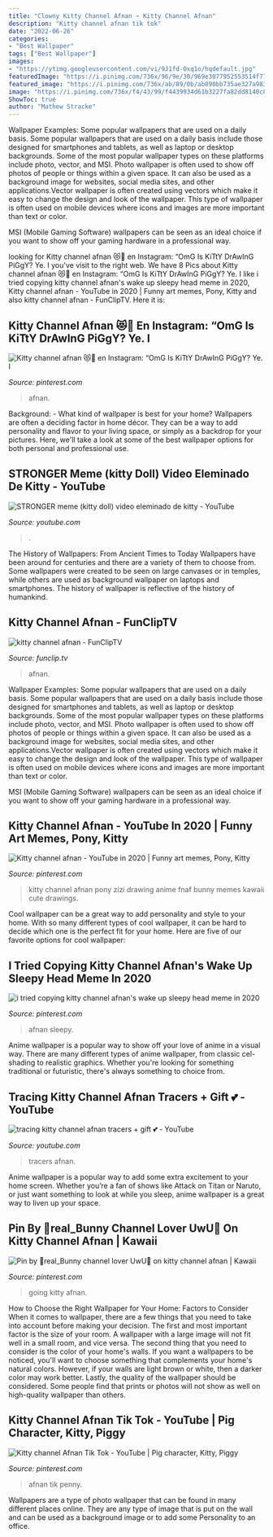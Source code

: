 ```yaml
---
title: "Clowny Kitty Channel Afnan ~ Kitty Channel Afnan"
description: "Kitty channel afnan tik tok"
date: "2022-06-26"
categories:
- "Best Wallpaper"
tags: ["Best Wallpaper"]
images:
- "https://ytimg.googleusercontent.com/vi/9J1fd-Oxq1o/hqdefault.jpg"
featuredImage: "https://i.pinimg.com/736x/96/9e/30/969e3077952553514f7742c2fe7a6008.jpg"
featured_image: "https://i.pinimg.com/736x/ab/89/0b/ab890bb735ae327a9834670a82fcf9d4.jpg"
image: "https://i.pinimg.com/736x/f4/43/99/f4439934d61b3227fa82dd8140c87421.jpg"
ShowToc: true
author: "Mathew Stracke"
---
```



Wallpaper Examples: Some popular wallpapers that are used on a daily basis.
Some popular wallpapers that are used on a daily basis include those designed for smartphones and tablets, as well as laptop or desktop backgrounds. Some of the most popular wallpaper types on these platforms include photo, vector, and MSI. 
Photo wallpaper is often used to show off photos of people or things within a given space. It can also be used as a background image for websites, social media sites, and other applications.Vector wallpaper is often created using vectors which make it easy to change the design and look of the wallpaper. This type of wallpaper is often used on mobile devices where icons and images are more important than text or color. 

MSI (Mobile Gaming Software) wallpapers can be seen as an ideal choice if you want to show off your gaming hardware in a professional way.

	

		
looking for Kitty channel afnan 😻🍰 en Instagram: “OmG Is KiTtY DrAwInG PiGgY? Ye. I you've visit to the right web. We have 8 Pics about Kitty channel afnan 😻🍰 en Instagram: “OmG Is KiTtY DrAwInG PiGgY? Ye. I like i tried copying kitty channel afnan&#039;s wake up sleepy head meme in 2020, Kitty channel afnan - YouTube in 2020 | Funny art memes, Pony, Kitty and also kitty channel afnan - FunClipTV. Here it is:
		
    
## Kitty Channel Afnan 😻🍰 En Instagram: “OmG Is KiTtY DrAwInG PiGgY? Ye. I

<img loading=lazy src="https://i.pinimg.com/736x/ab/89/0b/ab890bb735ae327a9834670a82fcf9d4.jpg" onerror="this.onerror=null;this.src='https://tse3.mm.bing.net/th?id=OIP.YuJbi6RTGkJ_Aewflu5J2wHaHa&amp;pid=15.1';" alt="Kitty channel afnan 😻🍰 en Instagram: “OmG Is KiTtY DrAwInG PiGgY? Ye. I">

_Source: pinterest.com_

>afnan. 

	

Background: - What kind of wallpaper is best for your home?
Wallpapers are often a deciding factor in home décor. They can be a way to add personality and flavor to your living space, or simply as a backdrop for your pictures. Here, we'll take a look at some of the best wallpaper options for both personal and professional use.

    
## STRONGER Meme (kitty Doll) Video Eleminado De Kitty - YouTube

<img loading=lazy src="https://i.ytimg.com/vi/SWLRQrY4Qhg/maxresdefault.jpg" onerror="this.onerror=null;this.src='https://tse1.mm.bing.net/th?id=OIP.-8XZvcS36AbEb6iJ0JSXiQHaEK&amp;pid=15.1';" alt="STRONGER meme (kitty doll) video eleminado de kitty - YouTube">

_Source: youtube.com_

>. 

	

The History of Wallpapers: From Ancient Times to Today
Wallpapers have been around for centuries and there are a variety of them to choose from. Some wallpapers were created to be seen on large canvases or in temples, while others are used as background wallpaper on laptops and smartphones. The history of wallpaper is reflective of the history of humankind.

    
## Kitty Channel Afnan - FunClipTV

<img loading=lazy src="https://ytimg.googleusercontent.com/vi/9J1fd-Oxq1o/hqdefault.jpg" onerror="this.onerror=null;this.src='https://tse1.mm.bing.net/th?id=OIP.Zdg6naJLmBtjmx-x6RnfUQHaFj&amp;pid=15.1';" alt="kitty channel afnan - FunClipTV">

_Source: funclip.tv_

>afnan. 

	

Wallpaper Examples: Some popular wallpapers that are used on a daily basis.
Some popular wallpapers that are used on a daily basis include those designed for smartphones and tablets, as well as laptop or desktop backgrounds. Some of the most popular wallpaper types on these platforms include photo, vector, and MSI. 
Photo wallpaper is often used to show off photos of people or things within a given space. It can also be used as a background image for websites, social media sites, and other applications.Vector wallpaper is often created using vectors which make it easy to change the design and look of the wallpaper. This type of wallpaper is often used on mobile devices where icons and images are more important than text or color. 

MSI (Mobile Gaming Software) wallpapers can be seen as an ideal choice if you want to show off your gaming hardware in a professional way.

    
## Kitty Channel Afnan - YouTube In 2020 | Funny Art Memes, Pony, Kitty

<img loading=lazy src="https://i.pinimg.com/736x/5e/b5/e9/5eb5e94163b01655ab96255c1064ba31.jpg" onerror="this.onerror=null;this.src='https://tse3.mm.bing.net/th?id=OIP.UKlQHZYKgyD7PLM4X6HlrAHaEK&amp;pid=15.1';" alt="Kitty channel afnan - YouTube in 2020 | Funny art memes, Pony, Kitty">

_Source: pinterest.com_

>kitty channel afnan pony zizi drawing anime fnaf bunny memes kawaii cute drawings. 

	

Cool wallpaper can be a great way to add personality and style to your home. With so many different types of cool wallpaper, it can be hard to decide which one is the perfect fit for your home. Here are five of our favorite options for cool wallpaper: 

    
## I Tried Copying Kitty Channel Afnan&#039;s Wake Up Sleepy Head Meme In 2020

<img loading=lazy src="https://i.pinimg.com/736x/f4/43/99/f4439934d61b3227fa82dd8140c87421.jpg" onerror="this.onerror=null;this.src='https://tse4.mm.bing.net/th?id=OIP.WWTqGkh1mnq7Wqmn7N2vwQHaEF&amp;pid=15.1';" alt="i tried copying kitty channel afnan&#039;s wake up sleepy head meme in 2020">

_Source: pinterest.com_

>afnan sleepy. 

	

Anime wallpaper is a popular way to show off your love of anime in a visual way. There are many different types of anime wallpaper, from classic cel-shading to realistic graphics. Whether you're looking for something traditional or futuristic, there's always something to choice from.

    
## Tracing Kitty Channel Afnan Tracers + Gift 💕 - YouTube

<img loading=lazy src="https://i.ytimg.com/vi/q7Doi6izE6M/maxresdefault.jpg" onerror="this.onerror=null;this.src='https://tse4.mm.bing.net/th?id=OIP.3QDLu-pvYXRfF1vM5vuAdgHaEK&amp;pid=15.1';" alt="tracing kitty channel afnan tracers + gift 💕 - YouTube">

_Source: youtube.com_

>tracers afnan. 

	

Anime wallpaper is a popular way to add some extra excitement to your home screen. Whether you’re a fan of shows like Attack on Titan or Naruto, or just want something to look at while you sleep, anime wallpaper is a great way to liven up your space.

    
## Pin By 💛real_Bunny Channel Lover UwU💛 On Kitty Channel Afnan | Kawaii

<img loading=lazy src="https://i.pinimg.com/736x/96/9e/30/969e3077952553514f7742c2fe7a6008.jpg" onerror="this.onerror=null;this.src='https://tse2.mm.bing.net/th?id=OIP.S8iguBcvoPV3oqqiWBc22QAAAA&amp;pid=15.1';" alt="Pin by 💛real_Bunny channel lover UwU💛 on kitty channel afnan | Kawaii">

_Source: pinterest.com_

>going kitty afnan. 

	

How to Choose the Right Wallpaper for Your Home: Factors to Consider
When it comes to wallpaper, there are a few things that you need to take into account before making your decision. The first and most important factor is the size of your room. A wallpaper with a large image will not fit well in a small room, and vice versa. 
The second thing that you need to consider is the color of your home's walls. If you want a wallpapers to be noticed, you'll want to choose something that complements your home's natural colors. However, if your walls are light brown or white, then a darker color may work better. 
Lastly, the quality of the wallpaper should be considered. Some people find that prints or photos will not show as well on high-quality wallpaper than others.

    
## Kitty Channel Afnan Tik Tok - YouTube | Pig Character, Kitty, Piggy

<img loading=lazy src="https://i.pinimg.com/736x/33/03/d2/3303d288158a2d5eb50e1a1ef039f373.jpg" onerror="this.onerror=null;this.src='https://tse4.mm.bing.net/th?id=OIP.qWIKWIn-SC7VQoFRl_C2MAHaFj&amp;pid=15.1';" alt="Kitty channel Afnan Tik Tok - YouTube | Pig character, Kitty, Piggy">

_Source: pinterest.com_

>afnan tik penny. 

	



Wallpapers are a type of photo wallpaper that can be found in many different places online. They are any type of image that is put on the wall and can be used as a background image or to add some Personality to an office.

